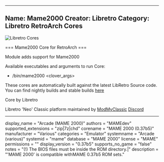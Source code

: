 -----------------------
Name: Mame2000
Creator: Libretro
Category: Libretro RetroArch Cores
-----------------------
![Libretro Cores](https://modmyclassic.com/wp-content/uploads/2020/06/LibRetroNeoCoresSmall.png)

=== Mame2000 Core for RetroArch ===

Module adds support for Mame2000

Available executables and arguments to run Core:
- /bin/mame2000 <rom> <clover_args>

These cores are automatically built against the latest LibRetro Source code. You can find nightly builds and stable builds [here](https://modmyclassic.com/hmodcores)

Core by Libretro

Libretro 'Neo' Classic platform maintained by [ModMyClassic](https://modmyclassic.com) [Discord](https://modmyclassic.com/discord)

-----------------------

display_name = "Arcade (MAME 2000)"
authors = "MAMEdev"
supported_extensions = "zip|7z|chd"
corename = "MAME 2000 (0.37b5)"
manufacturer = "Various"
categories = "Emulator"
systemname = "Arcade (various)"
systemid = "mame"
database = "MAME 2000"
license = "MAME"
permissions = ""
display_version = "0.37b5"
supports_no_game = "false"
notes = "(!) The BIOS files must be inside the ROM directory.|"
description = "'MAME 2000' is compatible withMAME 0.37b5 ROM sets."
